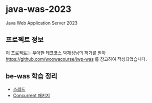 # java-was-2023

Java Web Application Server 2023

## 프로젝트 정보 

이 프로젝트는 우아한 테크코스 박재성님의 허가를 받아 https://github.com/woowacourse/jwp-was 
를 참고하여 작성되었습니다.


## be-was 학습 정리

- [스레드](https://github.com/ShinHeeEul/be-was/wiki/%EC%8A%A4%EB%A0%88%EB%93%9C(Thread))
- [Concurrent 패키지](https://github.com/ShinHeeEul/be-was/wiki/Concurrent-Package)
